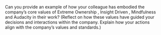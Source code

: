Can you provide an example of how your colleague has embodied the company’s core values of Extreme Ownership , Insight Driven , Mindfulness and Audacity in their work? (Reflect on how these values have guided your decisions and interactions within the company. Explain how your actions align with the company’s values and standards.)